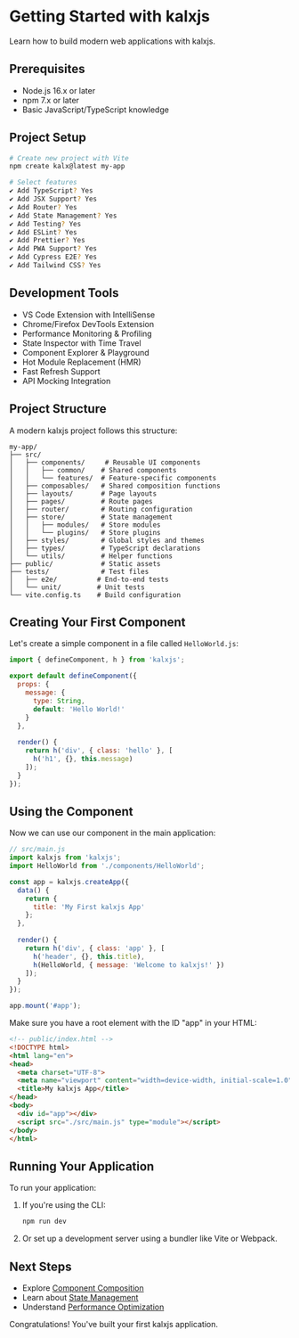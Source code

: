 # Getting Started with kalxjs

Learn how to build modern web applications with kalxjs.

## Prerequisites
- Node.js 16.x or later
- npm 7.x or later
- Basic JavaScript/TypeScript knowledge

## Project Setup

```bash
# Create new project with Vite
npm create kalx@latest my-app

# Select features
✔ Add TypeScript? Yes
✔ Add JSX Support? Yes
✔ Add Router? Yes
✔ Add State Management? Yes
✔ Add Testing? Yes
✔ Add ESLint? Yes
✔ Add Prettier? Yes
✔ Add PWA Support? Yes
✔ Add Cypress E2E? Yes
✔ Add Tailwind CSS? Yes
```

## Development Tools

- VS Code Extension with IntelliSense
- Chrome/Firefox DevTools Extension
- Performance Monitoring & Profiling
- State Inspector with Time Travel
- Component Explorer & Playground
- Hot Module Replacement (HMR)
- Fast Refresh Support
- API Mocking Integration

## Project Structure

A modern kalxjs project follows this structure:

```
my-app/
├── src/
│   ├── components/     # Reusable UI components
│   │   ├── common/    # Shared components
│   │   └── features/  # Feature-specific components
│   ├── composables/   # Shared composition functions
│   ├── layouts/       # Page layouts
│   ├── pages/         # Route pages
│   ├── router/        # Routing configuration
│   ├── store/         # State management
│   │   ├── modules/   # Store modules
│   │   └── plugins/   # Store plugins
│   ├── styles/        # Global styles and themes
│   ├── types/         # TypeScript declarations
│   └── utils/         # Helper functions
├── public/            # Static assets
├── tests/             # Test files
│   ├── e2e/          # End-to-end tests
│   └── unit/         # Unit tests
└── vite.config.ts    # Build configuration
```

## Creating Your First Component

Let's create a simple component in a file called `HelloWorld.js`:

```javascript
import { defineComponent, h } from 'kalxjs';

export default defineComponent({
  props: {
    message: {
      type: String,
      default: 'Hello World!'
    }
  },
  
  render() {
    return h('div', { class: 'hello' }, [
      h('h1', {}, this.message)
    ]);
  }
});
```

## Using the Component

Now we can use our component in the main application:

```javascript
// src/main.js
import kalxjs from 'kalxjs';
import HelloWorld from './components/HelloWorld';

const app = kalxjs.createApp({
  data() {
    return {
      title: 'My First kalxjs App'
    };
  },
  
  render() {
    return h('div', { class: 'app' }, [
      h('header', {}, this.title),
      h(HelloWorld, { message: 'Welcome to kalxjs!' })
    ]);
  }
});

app.mount('#app');
```

Make sure you have a root element with the ID "app" in your HTML:

```html
<!-- public/index.html -->
<!DOCTYPE html>
<html lang="en">
<head>
  <meta charset="UTF-8">
  <meta name="viewport" content="width=device-width, initial-scale=1.0">
  <title>My kalxjs App</title>
</head>
<body>
  <div id="app"></div>
  <script src="./src/main.js" type="module"></script>
</body>
</html>
```

## Running Your Application

To run your application:

1. If you're using the CLI:
   ```bash
   npm run dev
   ```

2. Or set up a development server using a bundler like Vite or Webpack.

## Next Steps
- Explore [Component Composition](../guides/composition.md)
- Learn about [State Management](../guides/state.md)
- Understand [Performance Optimization](../guides/performance.md)

Congratulations! You've built your first kalxjs application.
